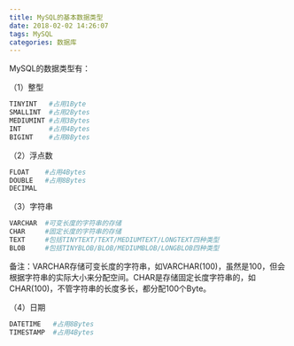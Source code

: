 ```yaml
---
title: MySQL的基本数据类型
date: 2018-02-02 14:26:07
tags: MySQL
categories: 数据库
---
```


MySQL的数据类型有：

（1）整型

```bash
TINYINT   #占用1Byte
SMALLINT  #占用2Bytes
MEDIUMINT #占用3Bytes
INT       #占用4Bytes
BIGINT    #占用8Bytes
```

（2）浮点数

```bash
FLOAT    #占用4Bytes
DOUBLE   #占用8Bytes
DECIMAL
```

（3）字符串

```bash
VARCHAR  #可变长度的字符串的存储
CHAR     #固定长度的字符串的存储
TEXT     #包括TINYTEXT/TEXT/MEDIUMTEXT/LONGTEXT四种类型
BLOB     #包括TINYBLOB/BLOB/MEDIUMBLOB/LONGBLOB四种类型
```

备注：VARCHAR存储可变长度的字符串，如VARCHAR(100)，虽然是100，但会根据字符串的实际大小来分配空间。CHAR是存储固定长度字符串的，如CHAR(100)，不管字符串的长度多长，都分配100个Byte。

（4）日期

```bash
DATETIME   #占用8Bytes
TIMESTAMP  #占用4Bytes
```